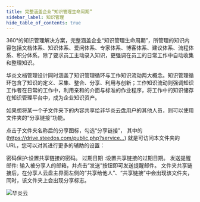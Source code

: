 ```yaml
---
title: 完整涵盖企业“知识管理生命周期”
sidebar_label: 知识管理
hide_table_of_contents: true
---
```


360°的知识管理解决方案，完整涵盖企业“知识管理生命周期”，所管理的知识内容包括文档体系、知识体系、爱问体系、专家体系、博客体系、建议体系、流程体系、积分体系，除了要求员工主动录入知识，更强调在员工的日常工作中自动收集和整理知识。

华炎文档管理设计同时涵盖了知识管理循环与工作知识流动两大概念。知识管理循环包含了知识的定义、采集、整合、分享、利用与创新；工作知识流动则强调知识工作者在日常的工作中，利用亲和的介面与标准的作业程序，将工作中的知识储存在知识管理平台中，成为企业知识资产。

如果想将某一个子文件夹下的内容共享给非华炎云盘用户的其他人员，则可以使用文件夹的“分享链接”功能。

点击子文件夹名称后的分享图标，勾选“分享链接”， 其中的 (https://drive.steedos.com/public.php?service…) 就是可访问本文件夹的URL，您可以对其进行更多的辅助的设置：

密码保护:设置共享链接的密码。
过期日期 :设置共享链接的过期日期。
发送提醒邮件: 输入被分享人的邮箱，并点击“发送”按钮即可发送提醒邮件。
文件夹共享链接后，在分享人云盘主界面左侧的“共享给他人”、“共享链接”中会出现该文件夹，同时，该文件夹上会出现分享标志。

![华炎云](/assets/products/steedos_cloud.png)